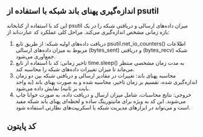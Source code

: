## اندازه‌گیری پهنای باند شبکه با استفاده از psutil
این کد با استفاده از کتابخانه psutil میزان داده‌های ارسالی و دریافتی شبکه را در یک بازه زمانی مشخص اندازه‌گیری می‌کند. مراحل کلی عملکرد کد عبارت‌اند از:
1. دریافت داده‌های اولیه شبکه: از طریق تابع psutil.net_io_counters() اطلاعات مربوط به میزان داده‌های ارسالی (bytes_sent) و دریافتی (bytes_recv) شبکه جمع‌آوری می‌شود.
2. تاخیر زمانی: کد با استفاده از تابع time.sleep() به مدت زمان مشخصی منتظر می‌ماند تا میزان تغییرات داده‌های شبکه را محاسبه کند.
3. محاسبه پهنای باند: تغییرات در مقادیر ارسالی و دریافتی شبکه بین دو زمان اندازه‌گیری شده، تقسیم بر زمان تاخیر، محاسبه شده و به صورت پهنای باند (به واحد بایت بر ثانیه) نمایش داده می‌شود.
4. خروجی: نتایج محاسبات، شامل میزان ارسال و دریافت داده، به صورت خوانا چاپ می‌شوند.
این کد به ویژه برای مانیتورینگ ساده و لحظه‌ای پهنای باند شبکه مفید است و می‌تواند در ابزارهای مدیریت شبکه یا اسکریپت‌های نظارتی استفاده شود.

## کد پایتون

